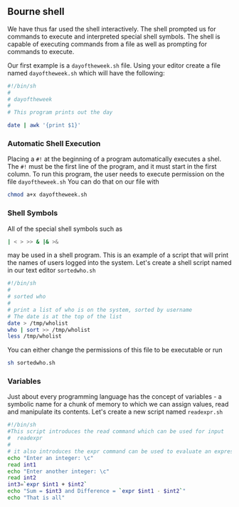 ## Bourne shell

We have thus far used the shell interactively. The shell prompted us for commands to execute and interpreted special shell symbols. The shell is capable of executing commands from a file as well as prompting for commands to execute.

Our first example is a `dayoftheweek.sh` file. Using your editor create a file named `dayoftheweek.sh` which will have the following:

```bash
#!/bin/sh
#
# dayoftheweek
#
# This program prints out the day

date | awk '{print $1}'
```
### Automatic Shell Execution

Placing a `#!` at the beginning of a program automatically executes a shel. The `#!` must be the first line of the program, and it must start in the first column.
To run this program, the user needs to execute permission on the file `dayoftheweek.sh` You can do that on our file with

```bash
chmod a+x dayoftheweek.sh
```
### Shell Symbols

All of the special shell symbols such as

```bash
| < > >> & |& >&
```
may be used in a shell program. This is an example of a script that will print the names of users logged into the system. Let's create a shell script named in our text editor `sortedwho.sh`

```bash
#!/bin/sh
#
# sorted who
#
# print a list of who is on the system, sorted by username
# The date is at the top of the list
date > /tmp/wholist
who | sort >> /tmp/wholist
less /tmp/wholist
```

You can either change the permissions of this file to be executable or run

```bash
sh sortedwho.sh
```

### Variables

Just about every programming language has the concept of variables - a symbolic name for a chunk of memory to which we can assign values, read and manipulate its contents. Let's create a new script named `readexpr.sh`


```bash
#!/bin/sh
#This script introduces the read command which can be used for input
#  readexpr
#
# it also introduces the expr command can be used to evaluate an expression
echo "Enter an integer: \c"
read int1
echo "Enter another integer: \c"
read int2
int3=`expr $int1 + $int2`
echo "Sum = $int3 and Difference = `expr $int1 - $int2`"
echo "That is all"
```
